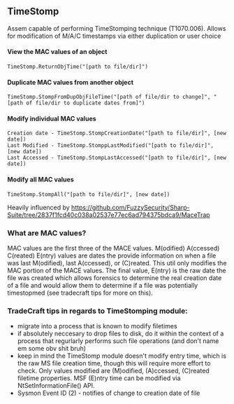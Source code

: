 ## TimeStomp
Assem capable of performing TimeStomping technique (T1070.006). Allows for modification of M/A/C timestamps via either duplication or user choice


#### View the MAC values of an object

```
TimeStomp.ReturnObjTime("[path to file/dir]")
```

#### Duplicate MAC values from another object

```
TimeStomp.StompFromDupObjFileTime("[path of file/dir to change]", "[path of file/dir to duplicate dates from]")
```

#### Modify individual MAC values

```
Creation date - TimeStomp.StompCreationDate("[path to file/dir]", [new date])
Last Modified - TimeStomp.StomppLastModified("[path to file/dir]", [new date])
Last Accessed - TimeStomp.StompLastAccessed("[path to file/dir]", [new date])
```

#### Modify all MAC values

```
TimeStomp.StompAll("[path to file/dir]", [new date])
```

Heavily influenced by https://github.com/FuzzySecurity/Sharp-Suite/tree/2837f1fcd40c038a02537e77ec6ad794375bdca9/MaceTrap

### What are MAC values?

MAC values are the first three of the MACE values. M(odified) A(ccessed) C(reated) E(ntry) values are dates the provide information on when a file was last M(odified), last A(ccessed), or (C)reated. This util only modifies the MAC portion of the MACE values. The final value, E(ntry) is the raw date the file was created which allows forensics to determine the real creation date of a file and would allow them to determine if a file was potentially timestopmed (see tradecraft tips for more on this).

### TradeCraft tips in regards to TimeStomping module:
 * migrate into a process that  is known to modify filetimes
 * if absolutely neccesary to drop files to disk, do it within the context of a process that regurlarly performs such file operations (and don't name em some obv shit bruh)
  * keep in mind the TimeStomp module doesn't modify entry time, which is the raw MS file creation time, though this will require more effort to check. Only values modified are (M)odified, (A)ccessed, (C)reated filetime properties. MSF (E)ntry time can be modified via NtSetInformationFile() API.
  * Sysmon Event ID (2) - notifies of change to creation date of file 
